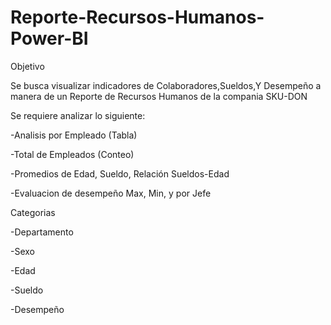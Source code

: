 # Reporte-Recursos-Humanos-Power-BI
Objetivo

Se busca visualizar indicadores de Colaboradores,Sueldos,Y Desempeño a manera de un Reporte de Recursos Humanos de la compania SKU-DON

Se requiere analizar lo siguiente:

-Analisis por Empleado (Tabla)

-Total de Empleados (Conteo)

-Promedios de Edad, Sueldo, Relación Sueldos-Edad

-Evaluacion de desempeño Max, Min, y por Jefe


Categorias

-Departamento

-Sexo

-Edad

-Sueldo

-Desempeño
